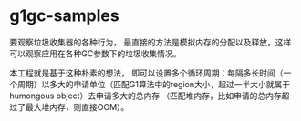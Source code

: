 # g1gc-samples
要观察垃圾收集器的各种行为， 最直接的方法是模拟内存的分配以及释放，这样可以观察应用在各种GC参数下的垃圾收集情况。

本工程就是基于这种朴素的想法， 即可以设置多个循环周期：每隔多长时间（一个周期）以多大的申请单位（匹配G1算法中的region大小，超过一半大小就属于humongous object）去申请多大的总内存
（匹配堆内存，比如申请的总内存超过了最大堆内存，则直接OOM）。
